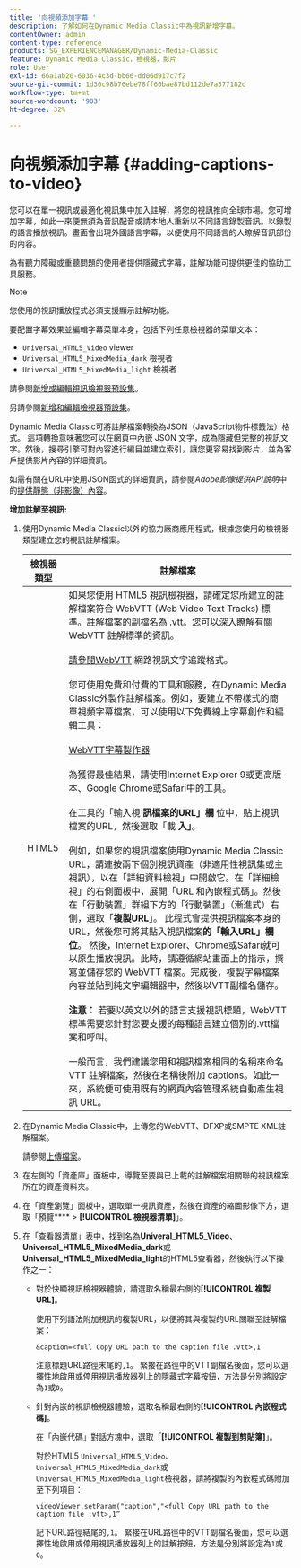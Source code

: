 ```yaml
---
title: '向視頻添加字幕 '
description: 了解如何在Dynamic Media Classic中為視訊新增字幕。
contentOwner: admin
content-type: reference
products: SG_EXPERIENCEMANAGER/Dynamic-Media-Classic
feature: Dynamic Media Classic，檢視器，影片
role: User
exl-id: 66a1ab20-6036-4c3d-bb66-dd06d917c7f2
source-git-commit: 1d30c98b76ebe78ff60bae87bd112de7a577182d
workflow-type: tm+mt
source-wordcount: '903'
ht-degree: 32%

---
```


# 向視頻添加字幕 {#adding-captions-to-video}

您可以在單一視訊或最適化視訊集中加入註解，將您的視訊推向全球市場。您可增加字幕，如此一來便無須為音訊配音或請本地人重新以不同語言錄製音訊。以錄製的語言播放視訊。畫面會出現外國語言字幕，以便使用不同語言的人瞭解音訊部份的內容。

為有聽力障礙或重聽問題的使用者提供隱藏式字幕，註解功能可提供更佳的協助工具服務。

>[!NOTE]
>
>您使用的視訊播放程式必須支援顯示註解功能。

要配置字幕效果並編輯字幕菜單本身，包括下列任意檢視器的菜單文本：

* `Universal_HTML5_Video` viewer
* `Universal_HTML5_MixedMedia_dark` 檢視者
* `Universal_HTML5_MixedMedia_light` 檢視者

請參閱[新增或編輯視訊檢視器預設集](previewing-videos-video-viewer.md#adding_or_editing_a_video_viewer_preset)。

另請參閱[新增和編輯檢視器預設集](application-setup.md#adding_and_editing_viewer_presets)。

Dynamic Media Classic可將註解檔案轉換為JSON（JavaScript物件標籤法）格式。 這項轉換意味著您可以在網頁中內嵌 JSON 文字，成為隱藏但完整的視訊文字。然後，搜尋引擎可對內容進行編目並建立索引，讓您更容易找到影片，並為客戶提供影片內容的詳細資訊。

如需有關在URL中使用JSON函式的詳細資訊，請參閱&#x200B;*Adobe影像提供API說明*&#x200B;中的[提供靜態（非影像）內容](https://experienceleague.adobe.com/docs/dynamic-media-developer-resources/image-serving-api/image-serving-api/c-serving-static-nonimage-contents.html?lang=en#image-serving-api)。

**增加註解至視訊:**

1. 使用Dynamic Media Classic以外的協力廠商應用程式，根據您使用的檢視器類型建立您的視訊註解檔案。

   | 檢視器類型 | 註解檔案 |
   |--- |--- |
   | HTML5 | 如果您使用 HTML5 視訊檢視器，請確定您所建立的註解檔案符合 WebVTT (Web Video Text Tracks) 標準。註解檔案的副檔名為 .vtt。您可以深入瞭解有關 WebVTT 註解標準的資訊。<br><br>[請參閱WebVTT](https://w3c.github.io/webvtt/):網路視訊文字追蹤格式。<br><br>您可使用免費和付費的工具和服務，在Dynamic Media Classic外製作註解檔案。例如，要建立不帶樣式的簡單視頻字幕檔案，可以使用以下免費線上字幕創作和編輯工具：<br><br>[WebVTT字幕製作器](https://testdrive-archive.azurewebsites.net/Graphics/CaptionMaker/Default.html) <br><br>為獲得最佳結果，請使用Internet Explorer 9或更高版本、Google Chrome或Safari中的工具。 <br><br>在工具的「輸入視 <b>訊檔案的URL」欄</b> 位中，貼上視訊檔案的URL，然後選取「載 <b>入」</b>。<br><br>例如，如果您的視訊檔案使用Dynamic Media Classic URL，請連按兩下個別視訊資產（非適用性視訊集或主視訊），以在「詳細資料檢視」中開啟它。在「詳細檢視」的右側面板中，展開「URL 和內嵌程式碼」。然後在「行動裝置」群組下方的「行動裝置」（漸進式）右側，選取「<b>複製URL</b>」。 此程式會提供視訊檔案本身的URL，然後您可將其貼入視訊檔案<b>的「輸入URL」欄位</b>。 然後，Internet Explorer、Chrome或Safari就可以原生播放視訊。此時，請遵循網站畫面上的指示，撰寫並儲存您的 WebVTT 檔案。完成後，複製字幕檔案內容並貼到純文字編輯器中，然後以VTT副檔名儲存。 <br><br><b>注意： </b> 若要以英文以外的語言支援視訊標題，WebVTT標準需要您針對您要支援的每種語言建立個別的.vtt檔案和呼叫。<br><br>一般而言，我們建議您用和視訊檔案相同的名稱來命名 VTT 註解檔案，然後在名稱後附加 captions。如此一來，系統便可使用既有的網頁內容管理系統自動產生視訊 URL。 |

1. 在Dynamic Media Classic中，上傳您的WebVTT、DFXP或SMPTE XML註解檔案。

   請參閱[上傳檔案](uploading-files.md#uploading_files)。

1. 在左側的「資產庫」面板中，導覽至要與已上載的註解檔案相關聯的視訊檔案所在的資產資料夾。
1. 在「資產瀏覽」面板中，選取單一視訊資產，然後在資產的縮圖影像下方，選取「預覽&#x200B;**** > **[!UICONTROL 檢視器清單]**」。
1. 在「查看器清單」表中，找到名為&#x200B;**Univeral_HTML5_Video**、**Universal_HTML5_MixedMedia_dark**&#x200B;或&#x200B;**Universal_HTML5_MixedMedia_light**&#x200B;的HTML5查看器，然後執行以下操作之一：

   * 對於快顯視訊檢視器體驗，請選取名稱最右側的&#x200B;**[!UICONTROL 複製URL]**。

      使用下列語法附加視訊的複製URL，以便將其與複製的URL關聯至註解檔案：

      `&caption=<full Copy URL path to the caption file .vtt>,1`

      注意標題URL路徑末尾的`,1`。 緊接在路徑中的VTT副檔名後面，您可以選擇性地啟用或停用視訊播放器列上的隱藏式字幕按鈕，方法是分別將設定為`1`或`0`。

   * 針對內嵌的視訊檢視器體驗，選取名稱最右側的&#x200B;**[!UICONTROL 內嵌程式碼]**。

      在「內嵌代碼」對話方塊中，選取「**[!UICONTROL 複製到剪貼簿]**」。

      對於HTML5 `Universal_HTML5_Video`、`Universal_HTML5_MixedMedia_dark`或`Universal_HTML5_MixedMedia_light`檢視器，請將複製的內嵌程式碼附加至下列項目：

      `videoViewer.setParam("caption","<full Copy URL path to the caption file .vtt>,1”`

      記下URL路徑結尾的`,1`。 緊接在URL路徑中的VTT副檔名後面，您可以選擇性地啟用或停用視訊播放器列上的註解按鈕，方法是分別將設定為`1`或`0`。
